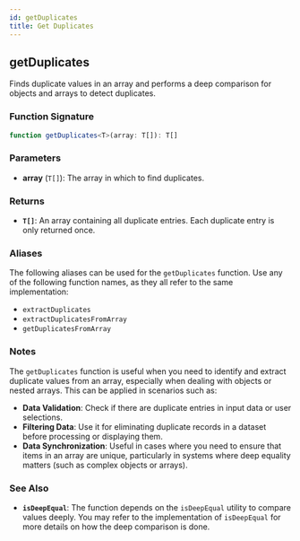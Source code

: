 ```yaml
---
id: getDuplicates
title: Get Duplicates
---
```


## getDuplicates

Finds duplicate values in an array and performs a deep comparison for objects and arrays to detect duplicates.

### Function Signature

```typescript
function getDuplicates<T>(array: T[]): T[]
```

### Parameters

- **array** (`T[]`): The array in which to find duplicates.

### Returns

- **`T[]`**: An array containing all duplicate entries. Each duplicate entry is only returned once.

### Aliases

The following aliases can be used for the `getDuplicates` function. Use any of the following function names, as they all refer to the same implementation:

- `extractDuplicates`
- `extractDuplicatesFromArray`
- `getDuplicatesFromArray`

### Notes

The `getDuplicates` function is useful when you need to identify and extract duplicate values from an array, especially when dealing with objects or nested arrays. This can be applied in scenarios such as:

- **Data Validation**: Check if there are duplicate entries in input data or user selections.
- **Filtering Data**: Use it for eliminating duplicate records in a dataset before processing or displaying them.
- **Data Synchronization**: Useful in cases where you need to ensure that items in an array are unique, particularly in systems where deep equality matters (such as complex objects or arrays).

### See Also

- **`isDeepEqual`**: The function depends on the `isDeepEqual` utility to compare values deeply. You may refer to the implementation of `isDeepEqual` for more details on how the deep comparison is done.
